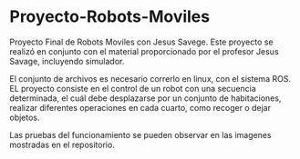 # Proyecto-Robots-Moviles
Proyecto Final de Robots Moviles con Jesus Savege.
Este proyecto se realizó en conjunto con el material proporcionado por el profesor Jesus Savage, incluyendo simulador.

El conjunto de archivos es necesario correrlo en linux, con el sistema ROS.
EL proyecto consiste en el control de un robot con una secuencia determinada, el cuál debe desplazarse por un conjunto de habitaciones, realizar diferentes operaciones en cada cuarto, como recoger o dejar objetos.

Las pruebas del funcionamiento se pueden observar en las imagenes mostradas en el repositorio.
